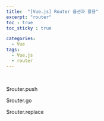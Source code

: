 ```yaml
---
title:  "[Vue.js] Router 옵션과 활용"
excerpt: "router"
toc : true
toc_sticky : true

categories:
  - Vue
tags: 
  - Vue.js
  - router
---
```


<br/>

$router.push

$router.go

$router.replace
